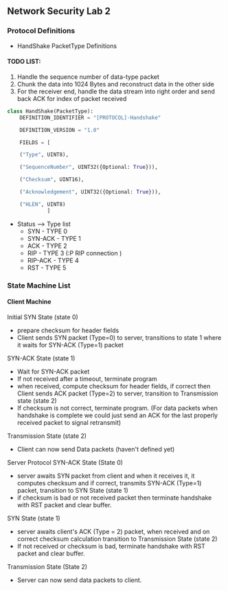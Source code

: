 ## Network Security Lab 2

### Protocol Definitions
* HandShake PacketType Definitions

#### TODO LIST:
1. Handle the sequence number of data-type packet
2. Chunk the data into 1024 Bytes and reconstruct data in the other side
3. For the receiver end, handle the data stream into right order and send back ACK for index of packet received
```Python
class HandShake(PacketType):
    DEFINITION_IDENTIFIER = "[PROTOCOL]-Handshake"

    DEFINITION_VERSION = "1.0"

    FIELDS = [

    ("Type", UINT8),

    ("SequenceNumber", UINT32({Optional: True})),

    ("Checksum", UINT16),

    ("Acknowledgement", UINT32({Optional: True})),

    ("HLEN", UINT8)
             ]
```

* Status --> Type list
    * SYN -      TYPE 0 
    * SYN-ACK -  TYPE 1
    * ACK -      TYPE 2
    * RIP -      TYPE 3 (:P RIP connection )
    * RIP-ACK -  TYPE 4
    * RST -      TYPE 5

### State Machine List

#### Client Machine
Initial SYN State (state 0)
- prepare checksum for header fields
- Client sends SYN packet (Type=0) to server, transitions to state 1 where it waits for SYN-ACK (Type=1) packet
 
SYN-ACK State (state 1)
- Wait for SYN-ACK packet
-  If not received after a timeout, terminate program
- when received, compute checksum for header fields, if correct then Client sends ACK packet (Type=2) to server, transition to Transmission state (state 2)
- If checksum is not correct, terminate program. (For data packets when handshake is complete we could just send an ACK for the last properly received packet to signal retransmit)
 
Transmission State (state 2)
- Client can now send Data packets (haven't defined yet)
 
Server Protocol
SYN-ACK State (State 0)
- server awaits SYN packet from client and when it receives it, it computes checksum and if correct, transmits SYN-ACK (Type=1) packet, transition to SYN State (state 1)
- if checksum is bad or not received packet then terminate handshake with RST packet and clear buffer.
 
SYN State (state 1)
- server awaits client's ACK (Type = 2) packet, when received and on correct checksum calculation transition to Transmission State (state 2)
- If not received or checksum is bad, terminate handshake with RST packet and clear buffer.
 
Transmission State (State 2)
- Server can now send data packets to client.

